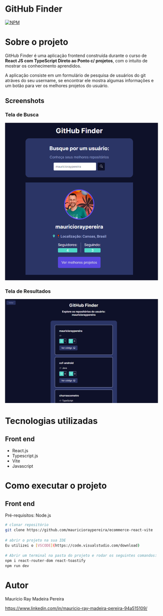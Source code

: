 # GitHub Finder
[![NPM](https://img.shields.io/npm/l/react)](https://github.com/mauricioraypereira/github-finder/blob/main/LICENSE) 

# Sobre o projeto

GitHub Finder é uma aplicação frontend construída durante o curso de **React JS com TypeScript Direto ao Ponto c/ projetos**, com o intuito de mostrar os conhecimento aprendidos.

A aplicação consiste em um formulário de pesquisa de usuários do git atráves do seu username, se encontrar ele mostra algumas informações e um botão para ver os melhores projetos do usuário.

## Screenshots

### Tela de Busca
![Imagem 1](https://github.com/mauricioraypereira/github-finder/blob/master/src/assets/image1.png)

### Tela de Resultados
![Imagem 2](https://github.com/mauricioraypereira/github-finder/blob/master/src/assets/image2.png)

# Tecnologias utilizadas
## Front end
- React.js
- Typescript.js
- Vite
- Javascript

# Como executar o projeto

## Front end
Pré-requisitos: Node.js

```bash
# clonar repositório
git clone https://github.com/mauricioraypereira/ecommerce-react-vite

# abrir o projeto na sua IDE
Eu utilizei o [VSCODE](https://code.visualstudio.com/download)

# Abrir um terminal na pasta do projeto e rodar os seguintes comandos:
npm i react-router-dom react-toastify
npm run dev
```

# Autor

Maurício Ray Madeira Pereira

https://www.linkedin.com/in/mauricio-ray-madeira-pereira-94a515109/

